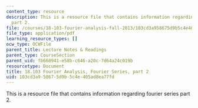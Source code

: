 ```yaml
---
content_type: resource
description: This is a resource file that contains information regarding fourier series
  part 2.
file: /courses/18-103-fourier-analysis-fall-2013/103cd3a958675d9b5c4e405ad8ea77fd_MIT18_103F13_fseries2.pdf
file_type: application/pdf
learning_resource_types: []
ocw_type: OCWFile
parent_title: Lecture Notes & Readings
parent_type: CourseSection
parent_uid: fb668941-e58b-c646-a20c-7d64a24c019b
resourcetype: Document
title: 18.103 Fourier Analysis, Fourier Series, part 2
uid: 103cd3a9-5867-5d9b-5c4e-405ad8ea77fd
---
```

This is a resource file that contains information regarding fourier series part 2.

